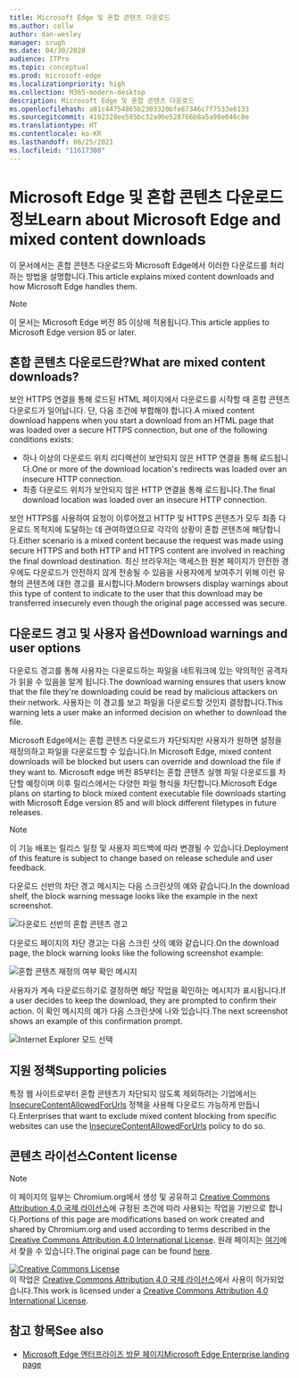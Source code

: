 ```yaml
---
title: Microsoft Edge 및 혼합 콘텐츠 다운로드
ms.author: collw
author: dan-wesley
manager: srugh
ms.date: 04/30/2020
audience: ITPro
ms.topic: conceptual
ms.prod: microsoft-edge
ms.localizationpriority: high
ms.collection: M365-modern-desktop
description: Microsoft Edge 및 혼합 콘텐츠 다운로드
ms.openlocfilehash: a81c44754865b2303320bfe87346c7f7533e6133
ms.sourcegitcommit: 4192328ee585bc32a9be528766b8a5a98e046c8e
ms.translationtype: HT
ms.contentlocale: ko-KR
ms.lasthandoff: 06/25/2021
ms.locfileid: "11617308"
---
```

# <a name="learn-about-microsoft-edge-and-mixed-content-downloads"></a><span data-ttu-id="6d5de-103">Microsoft Edge 및 혼합 콘텐츠 다운로드 정보</span><span class="sxs-lookup"><span data-stu-id="6d5de-103">Learn about Microsoft Edge and mixed content downloads</span></span>

<span data-ttu-id="6d5de-104">이 문서에서는 혼합 콘텐츠 다운로드와 Microsoft Edge에서 이러한 다운로드를 처리하는 방법을 설명합니다.</span><span class="sxs-lookup"><span data-stu-id="6d5de-104">This article explains mixed content downloads and how Microsoft Edge handles them.</span></span>

>[!NOTE]
><span data-ttu-id="6d5de-105">이 문서는 Microsoft Edge 버전 85 이상에 적용됩니다.</span><span class="sxs-lookup"><span data-stu-id="6d5de-105">This article applies to Microsoft Edge version 85 or later.</span></span>

## <a name="what-are-mixed-content-downloads"></a><span data-ttu-id="6d5de-106">혼합 콘텐츠 다운로드란?</span><span class="sxs-lookup"><span data-stu-id="6d5de-106">What are mixed content downloads?</span></span>

<span data-ttu-id="6d5de-107">보안 HTTPS 연결을 통해 로드된 HTML 페이지에서 다운로드를 시작할 때 혼합 콘텐츠 다운로드가 일어납니다. 단, 다음 조건에 부합해야 합니다.</span><span class="sxs-lookup"><span data-stu-id="6d5de-107">A mixed content download happens when you start a download from an HTML page that was loaded over a secure HTTPS connection, but one of the following conditions exists:</span></span>

- <span data-ttu-id="6d5de-108">하나 이상의 다운로드 위치 리디렉션이 보안되지 않은 HTTP 연결을 통해 로드됩니다.</span><span class="sxs-lookup"><span data-stu-id="6d5de-108">One or more of the download location's redirects was loaded over an insecure HTTP connection.</span></span>
- <span data-ttu-id="6d5de-109">최종 다운로드 위치가 보안되지 않은 HTTP 연결을 통해 로드됩니다.</span><span class="sxs-lookup"><span data-stu-id="6d5de-109">The final download location was loaded over an insecure HTTP connection.</span></span>

<span data-ttu-id="6d5de-110">보안 HTTPS를 사용하여 요청이 이루어졌고 HTTP 및 HTTPS 콘텐츠가 모두 최종 다운로드 목적지에 도달하는 데 관여하였으므로 각각의 상황이 혼합 콘텐츠에 해당합니다.</span><span class="sxs-lookup"><span data-stu-id="6d5de-110">Either scenario is a mixed content because the request was made using secure HTTPS and both HTTP and HTTPS content are involved in reaching the final download destination.</span></span> <span data-ttu-id="6d5de-111">최신 브라우저는 액세스한 원본 페이지가 안전한 경우에도 다운로드가 안전하지 않게 전송될 수 있음을 사용자에게 보여주기 위해 이런 유형의 콘텐츠에 대한 경고를 표시합니다.</span><span class="sxs-lookup"><span data-stu-id="6d5de-111">Modern browsers display warnings about this type of content to indicate to the user that this download may be transferred insecurely even though the original page accessed was secure.</span></span>

## <a name="download-warnings-and-user-options"></a><span data-ttu-id="6d5de-112">다운로드 경고 및 사용자 옵션</span><span class="sxs-lookup"><span data-stu-id="6d5de-112">Download warnings and user options</span></span>

<span data-ttu-id="6d5de-113">다운로드 경고를 통해 사용자는 다운로드하는 파일을 네트워크에 있는 악의적인 공격자가 읽을 수 있음을 알게 됩니다.</span><span class="sxs-lookup"><span data-stu-id="6d5de-113">The download warning ensures that users know that the file they're downloading could be read by malicious attackers on their network.</span></span> <span data-ttu-id="6d5de-114">사용자는 이 경고를 보고 파일을 다운로드할 것인지 결정합니다.</span><span class="sxs-lookup"><span data-stu-id="6d5de-114">This warning lets a user make an informed decision on whether to download the file.</span></span>

<span data-ttu-id="6d5de-115">Microsoft Edge에서는 혼합 콘텐츠 다운로드가 차단되지만 사용자가 원하면 설정을 재정의하고 파일을 다운로드할 수 있습니다.</span><span class="sxs-lookup"><span data-stu-id="6d5de-115">In Microsoft Edge, mixed content downloads will be blocked but users can override and download the file if they want to.</span></span> <span data-ttu-id="6d5de-116">Microsoft edge 버전 85부터는 혼합 콘텐츠 실행 파일 다운로드를 차단할 예정이며 이후 릴리스에서는 다양한 파일 형식을 차단합니다.</span><span class="sxs-lookup"><span data-stu-id="6d5de-116">Microsoft Edge plans on starting to block mixed content executable file downloads starting with Microsoft Edge version 85 and will block different filetypes in future releases.</span></span>

> [!NOTE]
> <span data-ttu-id="6d5de-117">이 기능 배포는 릴리스 일정 및 사용자 피드백에 따라 변경될 수 있습니다.</span><span class="sxs-lookup"><span data-stu-id="6d5de-117">Deployment of this feature is subject to change based on release schedule and user feedback.</span></span>

<!-- The schedule of the block for different filetypes is to be determined and may be impacted by usage data and user feedback. -->

<span data-ttu-id="6d5de-118">다운로드 선반의 차단 경고 메시지는 다음 스크린샷의 예와 같습니다.</span><span class="sxs-lookup"><span data-stu-id="6d5de-118">In the download shelf, the block warning message looks like the example in the next screenshot.</span></span>

 ![다운로드 선반의 혼합 콘텐츠 경고](./media/edge-learnmore-mixed-content-downloads/edge-mixed-content-download-tray-warning.png)

<span data-ttu-id="6d5de-120">다운로드 페이지의 차단 경고는 다음 스크린 샷의 예와 같습니다.</span><span class="sxs-lookup"><span data-stu-id="6d5de-120">On the download page, the block warning looks like the following screenshot example:</span></span>

 ![혼합 콘텐츠 재정의 여부 확인 메시지](./media/edge-learnmore-mixed-content-downloads/edge-mixed-content-download-page-warning.png)

<span data-ttu-id="6d5de-122">사용자가 계속 다운로드하기로 결정하면 해당 작업을 확인하는 메시지가 표시됩니다.</span><span class="sxs-lookup"><span data-stu-id="6d5de-122">If a user decides to keep the download, they are prompted to confirm their action.</span></span> <span data-ttu-id="6d5de-123">이 확인 메시지의 예가 다음 스크린샷에 나와 있습니다.</span><span class="sxs-lookup"><span data-stu-id="6d5de-123">The next screenshot shows an example of this confirmation prompt.</span></span>

 ![Internet Explorer 모드 선택](./media/edge-learnmore-mixed-content-downloads/edge-mixed-content-download-override.png)

## <a name="supporting-policies"></a><span data-ttu-id="6d5de-125">지원 정책</span><span class="sxs-lookup"><span data-stu-id="6d5de-125">Supporting policies</span></span>

<span data-ttu-id="6d5de-126">특정 웹 사이트로부터 혼합 콘텐츠가 차단되지 않도록 제외하려는 기업에서는 [InsecureContentAllowedForUrls](./microsoft-edge-policies.md#insecurecontentallowedforurls) 정책을 사용해 다운로드 가능하게 만듭니다.</span><span class="sxs-lookup"><span data-stu-id="6d5de-126">Enterprises that want to exclude mixed content blocking from specific websites can use the [InsecureContentAllowedForUrls](./microsoft-edge-policies.md#insecurecontentallowedforurls) policy to do so.</span></span>

## <a name="content-license"></a><span data-ttu-id="6d5de-127">콘텐츠 라이선스</span><span class="sxs-lookup"><span data-stu-id="6d5de-127">Content license</span></span>

> [!NOTE]
> <span data-ttu-id="6d5de-128">이 페이지의 일부는 Chromium.org에서 생성 및 공유하고 [Creative Commons Attribution 4.0 국제 라이선스](http://creativecommons.org/licenses/by/4.0/)에 규정된 조건에 따라 사용되는 작업을 기반으로 합니다.</span><span class="sxs-lookup"><span data-stu-id="6d5de-128">Portions of this page are modifications based on work created and shared by Chromium.org and used according to terms described in the [Creative Commons Attribution 4.0 International License](http://creativecommons.org/licenses/by/4.0/).</span></span> <span data-ttu-id="6d5de-129">원래 페이지는 [여기](https://developers.google.com/web/fundamentals/security/prevent-mixed-content/what-is-mixed-content)에서 찾을 수 있습니다.</span><span class="sxs-lookup"><span data-stu-id="6d5de-129">The original page can be found [here](https://developers.google.com/web/fundamentals/security/prevent-mixed-content/what-is-mixed-content).</span></span>
  
<a rel="license" href="http://creativecommons.org/licenses/by/4.0/"><img alt="Creative Commons License" style="border-width:0" src="https://i.creativecommons.org/l/by/4.0/88x31.png" /></a><br /><span data-ttu-id="6d5de-130">이 작업은 <a rel="license" href="http://creativecommons.org/licenses/by/4.0/">Creative Commons Attribution 4.0 국제 라이선스</a>에서 사용이 허가되었습니다.</span><span class="sxs-lookup"><span data-stu-id="6d5de-130">This work is licensed under a <a rel="license" href="http://creativecommons.org/licenses/by/4.0/">Creative Commons Attribution 4.0 International License</a>.</span></span>

## <a name="see-also"></a><span data-ttu-id="6d5de-131">참고 항목</span><span class="sxs-lookup"><span data-stu-id="6d5de-131">See also</span></span>

- [<span data-ttu-id="6d5de-132">Microsoft Edge 엔터프라이즈 방문 페이지</span><span class="sxs-lookup"><span data-stu-id="6d5de-132">Microsoft Edge Enterprise landing page</span></span>](https://aka.ms/EdgeEnterprise)